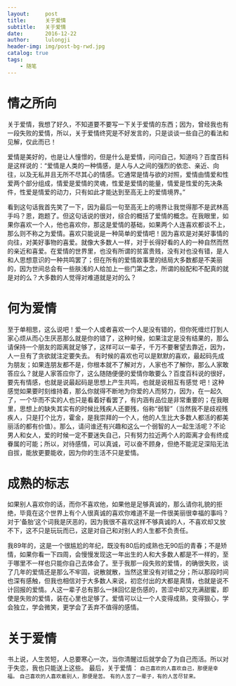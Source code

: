 ```yaml
---
layout:     post
title:      关于爱情
subtitle:   关于爱情
date:       2016-12-22
author:     lulongji
header-img: img/post-bg-rwd.jpg
catalog: true
tags:
    - 随笔
---
```



# 情之所向

关于爱情，我想了好久，不知道要不要写一下关于爱情的东西；因为，曾经我也有一段失败的爱情，所以，关于爱情终究是不好发言的，只是谈谈一些自己的看法和见解，仅此而已！

爱情是美好的，也是让人憧憬的，但是什么是爱情，问问自己，知道吗？百度百科是这样说的：“爱情是人类的一种情感，是人与人之间的强烈的依恋、亲近、向往，以及无私并且无所不尽其心的情感。它通常是情与欲的对照，爱情由情爱和性爱两个部分组成，情爱是爱情的灵魂，性爱是爱情的能量，情爱是性爱的先决条件，性爱是情爱的动力，只有如此才能达到至高无上的爱情境界。”

看到这句话我首先笑了一下，因为最后一句至高无上的境界让我觉得那不是武林高手吗？恩，跑题了。但这句话说的很对，综合的概括了爱情的概念。在我眼里，如果你喜欢一个人，他也喜欢你，那这是爱情的基础，如果两个人连喜欢都谈不上，那么则不称之为爱情。喜欢只能说是一种简单的爱情吧！因为喜欢是对美好事情的向往，对美好事物的喜爱。就像大多数人一样，对于长得好看的人的一种自然而然的亲近和喜爱。在爱情的世界里，也没有所谓的贫富贵贱，没有对也没有错，是人和人思想意识的一种共鸣罢了；但在所有的爱情故事里的结局大多数都是不美丽的，因为世间总会有一些肤浅的人给加上一些门第之念，所谓的般配和不配真的就是对的么？大多数的人觉得对难道就是对的么？

# 何为爱情

至于单相思，这么说吧！爱一个人或者喜欢一个人是没有错的，但你死缠烂打到人家心烦从而心生厌恶那么就是你的错了，这种时候，如果注定是没有结果的，那么请保持一个朋友的距离就足够了，这样可以一辈子，千万不要奢望去靠近，因为，人一旦有了贪欲就注定要失去。
有时候的喜欢也可以是默默的喜欢，最起码先成为朋友；如果连朋友都不是，你根本就不了解对方，人家也不了解你，那么人家敢答应么？就是人家答应你了，这么随随便便的爱情你敢要么？百度百科说的很好，要先有情感，也就是说最起码是思想上产生共鸣，也就是说相互有感觉 吧！这种感觉如果要时刻维持着，那么你就得不断地为你爱的人而努力，因为，在一起久了，一个华而不实的人也只是看着好看罢了，有内涵有品位是非常重要的；在我眼里，思想上的缺失其实有的时候比残疾人还要残，俗称“弱智”（当然我不是歧视残疾人，只是打个比方，霍金，是我崇拜的一个人，他的人生比大多数人都活的都美丽活的都有价值）。那么，请问谁还有兴趣和这么一个弱智的人一起生活呢？不论男人和女人，爱的时候一定不要迷失自己，只有努力拉近两个人的距离才会有终成眷属的可能；所以，对待感情，可以真诚，可以奋不顾身，但绝不能泥足深陷无法自拔，能放更要能收，因为你的生活不只是爱情。

# 成熟的标志

如果别人喜欢你的话，而你不喜欢他，如果他是足够真诚的，那么请你礼貌的拒绝，毕竟在这个世界上有个人很真诚的喜欢你难道不是一件很美丽很幸福的事吗？对于’备胎’这个词我是厌恶的，因为我很不喜欢这样不够真诚的人，不喜欢却又放不下，这不只是玩玩而已，这是对自己和对别人的人生都不负责任。

我89年的，这是一个很尴尬的年纪，既没有80后的成熟也无90后的青春；不是矫情，如果你看一下四周，会慢慢发现这一年出生的人和大多数人都是不一样的，至于哪里不一样也只能你自己去体会了。至于我那一段失败的爱情，的确很失败，谈了几年的爱情还是那么不牢固，说散就散，当然这里没有对错之分；所以那段时间也深有感触，但我也相信对于大多数人来说，初恋付出的大都是真情，也就是说不计回报的爱情。人这一辈子总有那么一抹回忆是伤感的，苦涩中却又充满甜蜜，即使是失败的爱情，装在心里也足够了。爱情可以让一个人变得成熟，变得狠心，学会独立，学会微笑，更学会了丢弃不值得的感情。


# 关于爱情

书上说，人生苦短，人总要寒心一次，当你清醒过后就学会了为自己而活。所以对于失恋，我也只能送上这些。
最后，关于爱情：
```自己喜欢的人喜欢自己，那便是幸福。```
```自己喜欢的人喜欢着别人，那便是苦。```
```有的人苦了一辈子，有的人苦尽甘来。```
